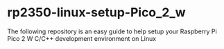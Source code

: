 # rp2350-linux-setup-Pico_2_w
The following repository is an easy guide to help setup your Raspberry Pi Pico 2 W C/C++ development environment on Linux
